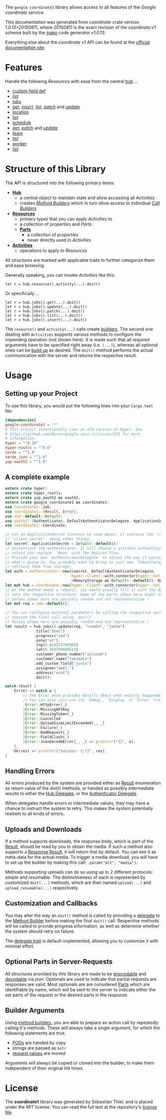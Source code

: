 <!---
DO NOT EDIT !
This file was generated automatically from 'src/mako/api/README.md.mako'
DO NOT EDIT !
-->
The `google-coordinate1` library allows access to all features of the *Google coordinate* service.

This documentation was generated from *coordinate* crate version *1.0.13+20150811*, where *20150811* is the exact revision of the *coordinate:v1* schema built by the [mako](http://www.makotemplates.org/) code generator *v1.0.13*.

Everything else about the *coordinate* *v1* API can be found at the
[official documentation site](https://developers.google.com/coordinate/).
# Features

Handle the following *Resources* with ease from the central [hub](https://docs.rs/google-coordinate1/1.0.13+20150811/google_coordinate1/struct.Coordinate.html) ... 

* [custom field def](https://docs.rs/google-coordinate1/1.0.13+20150811/google_coordinate1/struct.CustomFieldDef.html)
 * [*list*](https://docs.rs/google-coordinate1/1.0.13+20150811/google_coordinate1/struct.CustomFieldDefListCall.html)
* [jobs](https://docs.rs/google-coordinate1/1.0.13+20150811/google_coordinate1/struct.Job.html)
 * [*get*](https://docs.rs/google-coordinate1/1.0.13+20150811/google_coordinate1/struct.JobGetCall.html), [*insert*](https://docs.rs/google-coordinate1/1.0.13+20150811/google_coordinate1/struct.JobInsertCall.html), [*list*](https://docs.rs/google-coordinate1/1.0.13+20150811/google_coordinate1/struct.JobListCall.html), [*patch*](https://docs.rs/google-coordinate1/1.0.13+20150811/google_coordinate1/struct.JobPatchCall.html) and [*update*](https://docs.rs/google-coordinate1/1.0.13+20150811/google_coordinate1/struct.JobUpdateCall.html)
* [location](https://docs.rs/google-coordinate1/1.0.13+20150811/google_coordinate1/struct.Location.html)
 * [*list*](https://docs.rs/google-coordinate1/1.0.13+20150811/google_coordinate1/struct.LocationListCall.html)
* [schedule](https://docs.rs/google-coordinate1/1.0.13+20150811/google_coordinate1/struct.Schedule.html)
 * [*get*](https://docs.rs/google-coordinate1/1.0.13+20150811/google_coordinate1/struct.ScheduleGetCall.html), [*patch*](https://docs.rs/google-coordinate1/1.0.13+20150811/google_coordinate1/struct.SchedulePatchCall.html) and [*update*](https://docs.rs/google-coordinate1/1.0.13+20150811/google_coordinate1/struct.ScheduleUpdateCall.html)
* [team](https://docs.rs/google-coordinate1/1.0.13+20150811/google_coordinate1/struct.Team.html)
 * [*list*](https://docs.rs/google-coordinate1/1.0.13+20150811/google_coordinate1/struct.TeamListCall.html)
* [worker](https://docs.rs/google-coordinate1/1.0.13+20150811/google_coordinate1/struct.Worker.html)
 * [*list*](https://docs.rs/google-coordinate1/1.0.13+20150811/google_coordinate1/struct.WorkerListCall.html)




# Structure of this Library

The API is structured into the following primary items:

* **[Hub](https://docs.rs/google-coordinate1/1.0.13+20150811/google_coordinate1/struct.Coordinate.html)**
    * a central object to maintain state and allow accessing all *Activities*
    * creates [*Method Builders*](https://docs.rs/google-coordinate1/1.0.13+20150811/google_coordinate1/trait.MethodsBuilder.html) which in turn
      allow access to individual [*Call Builders*](https://docs.rs/google-coordinate1/1.0.13+20150811/google_coordinate1/trait.CallBuilder.html)
* **[Resources](https://docs.rs/google-coordinate1/1.0.13+20150811/google_coordinate1/trait.Resource.html)**
    * primary types that you can apply *Activities* to
    * a collection of properties and *Parts*
    * **[Parts](https://docs.rs/google-coordinate1/1.0.13+20150811/google_coordinate1/trait.Part.html)**
        * a collection of properties
        * never directly used in *Activities*
* **[Activities](https://docs.rs/google-coordinate1/1.0.13+20150811/google_coordinate1/trait.CallBuilder.html)**
    * operations to apply to *Resources*

All *structures* are marked with applicable traits to further categorize them and ease browsing.

Generally speaking, you can invoke *Activities* like this:

```Rust,ignore
let r = hub.resource().activity(...).doit()
```

Or specifically ...

```ignore
let r = hub.jobs().get(...).doit()
let r = hub.jobs().update(...).doit()
let r = hub.jobs().patch(...).doit()
let r = hub.jobs().list(...).doit()
let r = hub.jobs().insert(...).doit()
```

The `resource()` and `activity(...)` calls create [builders][builder-pattern]. The second one dealing with `Activities` 
supports various methods to configure the impending operation (not shown here). It is made such that all required arguments have to be 
specified right away (i.e. `(...)`), whereas all optional ones can be [build up][builder-pattern] as desired.
The `doit()` method performs the actual communication with the server and returns the respective result.

# Usage

## Setting up your Project

To use this library, you would put the following lines into your `Cargo.toml` file:

```toml
[dependencies]
google-coordinate1 = "*"
# This project intentionally uses an old version of Hyper. See
# https://github.com/Byron/google-apis-rs/issues/173 for more
# information.
hyper = "^0.10"
hyper-rustls = "^0.6"
serde = "^1.0"
serde_json = "^1.0"
yup-oauth2 = "^1.0"
```

## A complete example

```Rust
extern crate hyper;
extern crate hyper_rustls;
extern crate yup_oauth2 as oauth2;
extern crate google_coordinate1 as coordinate1;
use coordinate1::Job;
use coordinate1::{Result, Error};
use std::default::Default;
use oauth2::{Authenticator, DefaultAuthenticatorDelegate, ApplicationSecret, MemoryStorage};
use coordinate1::Coordinate;

// Get an ApplicationSecret instance by some means. It contains the `client_id` and 
// `client_secret`, among other things.
let secret: ApplicationSecret = Default::default();
// Instantiate the authenticator. It will choose a suitable authentication flow for you, 
// unless you replace  `None` with the desired Flow.
// Provide your own `AuthenticatorDelegate` to adjust the way it operates and get feedback about 
// what's going on. You probably want to bring in your own `TokenStorage` to persist tokens and
// retrieve them from storage.
let auth = Authenticator::new(&secret, DefaultAuthenticatorDelegate,
                              hyper::Client::with_connector(hyper::net::HttpsConnector::new(hyper_rustls::TlsClient::new())),
                              <MemoryStorage as Default>::default(), None);
let mut hub = Coordinate::new(hyper::Client::with_connector(hyper::net::HttpsConnector::new(hyper_rustls::TlsClient::new())), auth);
// As the method needs a request, you would usually fill it with the desired information
// into the respective structure. Some of the parts shown here might not be applicable !
// Values shown here are possibly random and not representative !
let mut req = Job::default();

// You can configure optional parameters by calling the respective setters at will, and
// execute the final call using `doit()`.
// Values shown here are possibly random and not representative !
let result = hub.jobs().update(req, "teamId", "jobId")
             .title("Stet")
             .progress("sed")
             .note("et")
             .lng(0.824373746908)
             .lat(0.383704808614)
             .customer_phone_number("accusam")
             .customer_name("takimata")
             .add_custom_field("justo")
             .assignee("amet.")
             .address("erat")
             .doit();

match result {
    Err(e) => match e {
        // The Error enum provides details about what exactly happened.
        // You can also just use its `Debug`, `Display` or `Error` traits
         Error::HttpError(_)
        |Error::MissingAPIKey
        |Error::MissingToken(_)
        |Error::Cancelled
        |Error::UploadSizeLimitExceeded(_, _)
        |Error::Failure(_)
        |Error::BadRequest(_)
        |Error::FieldClash(_)
        |Error::JsonDecodeError(_, _) => println!("{}", e),
    },
    Ok(res) => println!("Success: {:?}", res),
}

```
## Handling Errors

All errors produced by the system are provided either as [Result](https://docs.rs/google-coordinate1/1.0.13+20150811/google_coordinate1/enum.Result.html) enumeration as return value of 
the doit() methods, or handed as possibly intermediate results to either the 
[Hub Delegate](https://docs.rs/google-coordinate1/1.0.13+20150811/google_coordinate1/trait.Delegate.html), or the [Authenticator Delegate](https://docs.rs/yup-oauth2/*/yup_oauth2/trait.AuthenticatorDelegate.html).

When delegates handle errors or intermediate values, they may have a chance to instruct the system to retry. This 
makes the system potentially resilient to all kinds of errors.

## Uploads and Downloads
If a method supports downloads, the response body, which is part of the [Result](https://docs.rs/google-coordinate1/1.0.13+20150811/google_coordinate1/enum.Result.html), should be
read by you to obtain the media.
If such a method also supports a [Response Result](https://docs.rs/google-coordinate1/1.0.13+20150811/google_coordinate1/trait.ResponseResult.html), it will return that by default.
You can see it as meta-data for the actual media. To trigger a media download, you will have to set up the builder by making
this call: `.param("alt", "media")`.

Methods supporting uploads can do so using up to 2 different protocols: 
*simple* and *resumable*. The distinctiveness of each is represented by customized 
`doit(...)` methods, which are then named `upload(...)` and `upload_resumable(...)` respectively.

## Customization and Callbacks

You may alter the way an `doit()` method is called by providing a [delegate](https://docs.rs/google-coordinate1/1.0.13+20150811/google_coordinate1/trait.Delegate.html) to the 
[Method Builder](https://docs.rs/google-coordinate1/1.0.13+20150811/google_coordinate1/trait.CallBuilder.html) before making the final `doit()` call. 
Respective methods will be called to provide progress information, as well as determine whether the system should 
retry on failure.

The [delegate trait](https://docs.rs/google-coordinate1/1.0.13+20150811/google_coordinate1/trait.Delegate.html) is default-implemented, allowing you to customize it with minimal effort.

## Optional Parts in Server-Requests

All structures provided by this library are made to be [enocodable](https://docs.rs/google-coordinate1/1.0.13+20150811/google_coordinate1/trait.RequestValue.html) and 
[decodable](https://docs.rs/google-coordinate1/1.0.13+20150811/google_coordinate1/trait.ResponseResult.html) via *json*. Optionals are used to indicate that partial requests are responses 
are valid.
Most optionals are are considered [Parts](https://docs.rs/google-coordinate1/1.0.13+20150811/google_coordinate1/trait.Part.html) which are identifiable by name, which will be sent to 
the server to indicate either the set parts of the request or the desired parts in the response.

## Builder Arguments

Using [method builders](https://docs.rs/google-coordinate1/1.0.13+20150811/google_coordinate1/trait.CallBuilder.html), you are able to prepare an action call by repeatedly calling it's methods.
These will always take a single argument, for which the following statements are true.

* [PODs][wiki-pod] are handed by copy
* strings are passed as `&str`
* [request values](https://docs.rs/google-coordinate1/1.0.13+20150811/google_coordinate1/trait.RequestValue.html) are moved

Arguments will always be copied or cloned into the builder, to make them independent of their original life times.

[wiki-pod]: http://en.wikipedia.org/wiki/Plain_old_data_structure
[builder-pattern]: http://en.wikipedia.org/wiki/Builder_pattern
[google-go-api]: https://github.com/google/google-api-go-client

# License
The **coordinate1** library was generated by Sebastian Thiel, and is placed 
under the *MIT* license.
You can read the full text at the repository's [license file][repo-license].

[repo-license]: https://github.com/Byron/google-apis-rsblob/master/LICENSE.md
